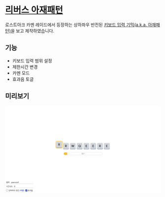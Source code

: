 # [리버스 아재패턴](!"https://az.bearyu.kr")

로스트아크 카멘 레이드에서 등장하는 상하좌우 반전된 [키보드 입력 기믹(a.k.a. 아재패턴)](!"https://imgur.com/a/JetNiLY")을 보고 제작하였습니다.

## 기능

- 키보드 입력 범위 설정
- 제한시간 변경
- 카멘 모드
- 효과음 토글

## 미리보기

![preview image](./preview.png)
